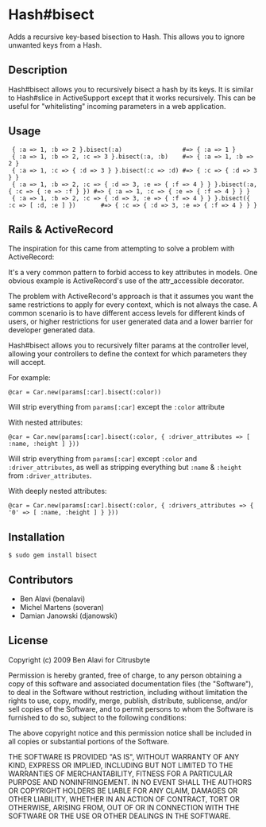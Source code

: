 Hash#bisect
===========

Adds a recursive key-based bisection to Hash. This allows you to ignore
unwanted keys from a Hash.

Description
-----------

Hash#bisect allows you to recursively bisect a hash by its keys. It is similar
to Hash#slice in ActiveSupport except that it works recursively. This can be
useful for "whitelisting" incoming parameters in a web application.

Usage
-----

     { :a => 1, :b => 2 }.bisect(:a)                 #=> { :a => 1 }
     { :a => 1, :b => 2, :c => 3 }.bisect(:a, :b)    #=> { :a => 1, :b => 2 }
     { :a => 1, :c => { :d => 3 } }.bisect(:c => :d) #=> { :c => { :d => 3 } }
     { :a => 1, :b => 2, :c => { :d => 3, :e => { :f => 4 } } }.bisect(:a, { :c => { :e => :f } }) #=> { :a => 1, :c => { :e => { :f => 4 } } }
     { :a => 1, :b => 2, :c => { :d => 3, :e => { :f => 4 } } }.bisect({ :c => [ :d, :e ] })       #=> { :c => { :d => 3, :e => { :f => 4 } } }

Rails & ActiveRecord
--------------------

The inspiration for this came from attempting to solve a problem with
ActiveRecord:

It's a very common pattern to forbid access to key attributes in models.
One obvious example is ActiveRecord's use of the attr_accessible
decorator.

The problem with ActiveRecord's approach is that it assumes you want the
same restrictions to apply for every context, which is not always the
case. A common scenario is to have different access levels for different
kinds of users, or higher restrictions for user generated data and a
lower barrier for developer generated data.

Hash#bisect allows you to recursively filter params at the controller level,
allowing your controllers to define the context for which parameters they will
accept.

For example:

    @car = Car.new(params[:car].bisect(:color))
    
Will strip everything from `params[:car]` except the `:color` attribute
    
With nested attributes:
    
    @car = Car.new(params[:car].bisect(:color, { :driver_attributes => [ :name, :height ] }))
    
Will strip everything from `params[:car]` except `:color` and 
`:driver_attributes`, as well as stripping everything but `:name` & `:height`
from `:driver_attributes`.

With deeply nested attributes:

    @car = Car.new(params[:car].bisect(:color, { :drivers_attributes => { '0' => [ :name, :height ] } }))

Installation
------------

    $ sudo gem install bisect

Contributors
------------

* Ben Alavi (benalavi)
* Michel Martens (soveran)
* Damian Janowski (djanowski)

License
-------

Copyright (c) 2009 Ben Alavi for Citrusbyte

Permission is hereby granted, free of charge, to any person
obtaining a copy of this software and associated documentation
files (the "Software"), to deal in the Software without
restriction, including without limitation the rights to use,
copy, modify, merge, publish, distribute, sublicense, and/or sell
copies of the Software, and to permit persons to whom the
Software is furnished to do so, subject to the following
conditions:

The above copyright notice and this permission notice shall be
included in all copies or substantial portions of the Software.

THE SOFTWARE IS PROVIDED "AS IS", WITHOUT WARRANTY OF ANY KIND,
EXPRESS OR IMPLIED, INCLUDING BUT NOT LIMITED TO THE WARRANTIES
OF MERCHANTABILITY, FITNESS FOR A PARTICULAR PURPOSE AND
NONINFRINGEMENT. IN NO EVENT SHALL THE AUTHORS OR COPYRIGHT
HOLDERS BE LIABLE FOR ANY CLAIM, DAMAGES OR OTHER LIABILITY,
WHETHER IN AN ACTION OF CONTRACT, TORT OR OTHERWISE, ARISING
FROM, OUT OF OR IN CONNECTION WITH THE SOFTWARE OR THE USE OR
OTHER DEALINGS IN THE SOFTWARE.

